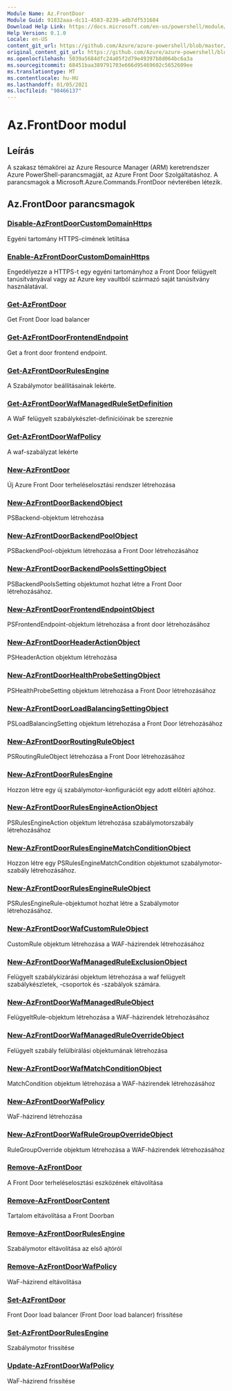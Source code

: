 ```yaml
---
Module Name: Az.FrontDoor
Module Guid: 91832aaa-dc11-4583-8239-adb7df531604
Download Help Link: https://docs.microsoft.com/en-us/powershell/module/az.frontdoor
Help Version: 0.1.0
Locale: en-US
content_git_url: https://github.com/Azure/azure-powershell/blob/master/src/FrontDoor/FrontDoor/help/Az.FrontDoor.md
original_content_git_url: https://github.com/Azure/azure-powershell/blob/master/src/FrontDoor/FrontDoor/help/Az.FrontDoor.md
ms.openlocfilehash: 5039a5684dfc24a05f2d79e49397b8d064bc6a3a
ms.sourcegitcommit: 68451baa389791703e666d95469602c5652609ee
ms.translationtype: MT
ms.contentlocale: hu-HU
ms.lasthandoff: 01/05/2021
ms.locfileid: "98466137"
---
```

# Az.FrontDoor modul
## Leírás
A szakasz témakörei az Azure Resource Manager (ARM) keretrendszer Azure PowerShell-parancsmagját, az Azure Front Door Szolgáltatáshoz. A parancsmagok a Microsoft.Azure.Commands.FrontDoor névterében létezik.

## Az.FrontDoor parancsmagok
### [Disable-AzFrontDoorCustomDomainHttps](Disable-AzFrontDoorCustomDomainHttps.md)
Egyéni tartomány HTTPS-címének letiltása

### [Enable-AzFrontDoorCustomDomainHttps](Enable-AzFrontDoorCustomDomainHttps.md)
Engedélyezze a HTTPS-t egy egyéni tartományhoz a Front Door felügyelt tanúsítványával vagy az Azure key vaultból származó saját tanúsítvány használatával.

### [Get-AzFrontDoor](Get-AzFrontDoor.md)
Get Front Door load balancer

### [Get-AzFrontDoorFrontendEndpoint](Get-AzFrontDoorFrontendEndpoint.md)
Get a front door frontend endpoint.

### [Get-AzFrontDoorRulesEngine](Get-AzFrontDoorRulesEngine.md)
A Szabálymotor beállításainak lekérte.

### [Get-AzFrontDoorWafManagedRuleSetDefinition](Get-AzFrontDoorWafManagedRuleSetDefinition.md)
A WaF felügyelt szabálykészlet-definícióinak be szereznie

### [Get-AzFrontDoorWafPolicy](Get-AzFrontDoorWafPolicy.md)
A waf-szabályzat lekérte

### [New-AzFrontDoor](New-AzFrontDoor.md)
Új Azure Front Door terheléselosztási rendszer létrehozása

### [New-AzFrontDoorBackendObject](New-AzFrontDoorBackendObject.md)
PSBackend-objektum létrehozása

### [New-AzFrontDoorBackendPoolObject](New-AzFrontDoorBackendPoolObject.md)
PSBackendPool-objektum létrehozása a Front Door létrehozásához

### [New-AzFrontDoorBackendPoolsSettingObject](New-AzFrontDoorBackendPoolsSettingObject.md)
PSBackendPoolsSetting objektumot hozhat létre a Front Door létrehozásához.

### [New-AzFrontDoorFrontendEndpointObject](New-AzFrontDoorFrontendEndpointObject.md)
PSFrontendEndpoint-objektum létrehozása a front door létrehozásához

### [New-AzFrontDoorHeaderActionObject](New-AzFrontDoorHeaderActionObject.md)
PSHeaderAction objektum létrehozása

### [New-AzFrontDoorHealthProbeSettingObject](New-AzFrontDoorHealthProbeSettingObject.md)
PSHealthProbeSetting objektum létrehozása a Front Door létrehozásához

### [New-AzFrontDoorLoadBalancingSettingObject](New-AzFrontDoorLoadBalancingSettingObject.md)
PSLoadBalancingSetting objektum létrehozása a Front Door létrehozásához

### [New-AzFrontDoorRoutingRuleObject](New-AzFrontDoorRoutingRuleObject.md)
PSRoutingRuleObject létrehozása a Front Door létrehozásához

### [New-AzFrontDoorRulesEngine](New-AzFrontDoorRulesEngine.md)
Hozzon létre egy új szabálymotor-konfigurációt egy adott előtéri ajtóhoz. 

### [New-AzFrontDoorRulesEngineActionObject](New-AzFrontDoorRulesEngineActionObject.md)
PSRulesEngineAction objektum létrehozása szabálymotorszabály létrehozásához

### [New-AzFrontDoorRulesEngineMatchConditionObject](New-AzFrontDoorRulesEngineMatchConditionObject.md)
Hozzon létre egy PSRulesEngineMatchCondition objektumot szabálymotor-szabály létrehozásához.

### [New-AzFrontDoorRulesEngineRuleObject](New-AzFrontDoorRulesEngineRuleObject.md)
PSRulesEngineRule-objektumot hozhat létre a Szabálymotor létrehozásához.

### [New-AzFrontDoorWafCustomRuleObject](New-AzFrontDoorWafCustomRuleObject.md)
CustomRule objektum létrehozása a WAF-házirendek létrehozásához

### [New-AzFrontDoorWafManagedRuleExclusionObject](New-AzFrontDoorWafManagedRuleExclusionObject.md)
Felügyelt szabálykizárási objektum létrehozása a waf felügyelt szabálykészletek, -csoportok és -szabályok számára.

### [New-AzFrontDoorWafManagedRuleObject](New-AzFrontDoorWafManagedRuleObject.md)
FelügyeltRule-objektum létrehozása a WAF-házirendek létrehozásához

### [New-AzFrontDoorWafManagedRuleOverrideObject](New-AzFrontDoorWafManagedRuleOverrideObject.md)
Felügyelt szabály felülbírálási objektumának létrehozása

### [New-AzFrontDoorWafMatchConditionObject](New-AzFrontDoorWafMatchConditionObject.md)
MatchCondition objektum létrehozása a WAF-házirendek létrehozásához

### [New-AzFrontDoorWafPolicy](New-AzFrontDoorWafPolicy.md)
WaF-házirend létrehozása

### [New-AzFrontDoorWafRuleGroupOverrideObject](New-AzFrontDoorWafRuleGroupOverrideObject.md)
RuleGroupOverride objektum létrehozása a WAF-házirendek létrehozásához

### [Remove-AzFrontDoor](Remove-AzFrontDoor.md)
A Front Door terheléselosztási eszközének eltávolítása

### [Remove-AzFrontDoorContent](Remove-AzFrontDoorContent.md)
Tartalom eltávolítása a Front Doorban

### [Remove-AzFrontDoorRulesEngine](Remove-AzFrontDoorRulesEngine.md)
Szabálymotor eltávolítása az első ajtóról

### [Remove-AzFrontDoorWafPolicy](Remove-AzFrontDoorWafPolicy.md)
WaF-házirend eltávolítása

### [Set-AzFrontDoor](Set-AzFrontDoor.md)
Front Door load balancer (Front Door load balancer) frissítése

### [Set-AzFrontDoorRulesEngine](Set-AzFrontDoorRulesEngine.md)
Szabálymotor frissítése

### [Update-AzFrontDoorWafPolicy](Update-AzFrontDoorWafPolicy.md)
WaF-házirend frissítése

